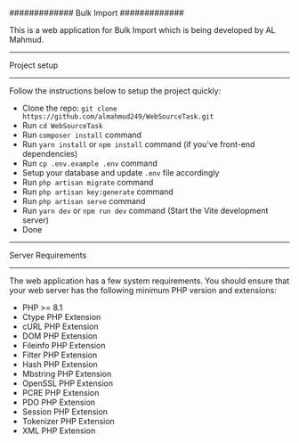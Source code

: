 #############
Bulk Import
#############

This is a web application for Bulk Import which is being developed by AL Mahmud.

**************
Project setup
**************

Follow the instructions below to setup the project quickly:

-   Clone the repo: ``git clone https://github.com/almahmud249/WebSourceTask.git``
-   Run ``cd WebSourceTask``
-   Run ``composer install`` command
-   Run ``yarn install`` or ``npm install`` command (if you've front-end dependencies)
-   Run ``cp .env.example .env`` command
-   Setup your database and update ``.env`` file accordingly
-   Run ``php artisan migrate`` command
-   Run ``php artisan key:generate`` command
-   Run ``php artisan serve`` command
-   Run ``yarn dev`` or ``npm run dev`` command (Start the Vite development server)
-   Done

*******************
Server Requirements
*******************

The web application has a few system requirements. You should ensure that your web server has the following minimum PHP version and extensions:

-   PHP >= 8.1
-   Ctype PHP Extension
-   cURL PHP Extension
-   DOM PHP Extension
-   Fileinfo PHP Extension
-   Filter PHP Extension
-   Hash PHP Extension
-   Mbstring PHP Extension
-   OpenSSL PHP Extension
-   PCRE PHP Extension
-   PDO PHP Extension
-   Session PHP Extension
-   Tokenizer PHP Extension
-   XML PHP Extension

